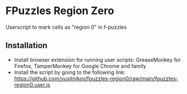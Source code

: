 # FPuzzles Region Zero
Userscript to mark cells as "region 0" in f-puzzles

## Installation
- Install browser extension for running user scripts: GreaseMonkey for Firefox, TamperMonkey for Google Chrome and family
- Install the script by going to the following link: https://github.com/yusitnikov/fpuzzles-region0/raw/main/fpuzzles-region0.user.js
